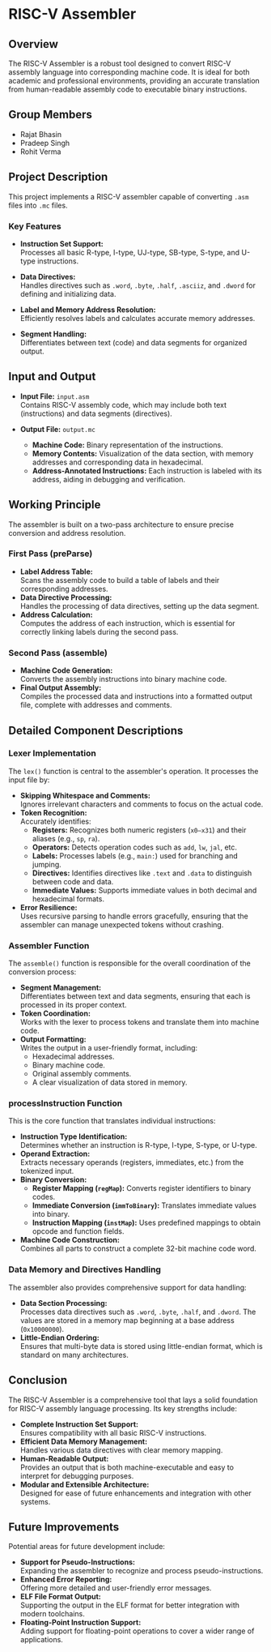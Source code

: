 # RISC-V Assembler

## Overview

The RISC-V Assembler is a robust tool designed to convert RISC-V assembly language into corresponding machine code. It is ideal for both academic and professional environments, providing an accurate translation from human-readable assembly code to executable binary instructions.

## Group Members

- Rajat Bhasin
- Pradeep Singh
- Rohit Verma

## Project Description

This project implements a RISC-V assembler capable of converting `.asm` files into `.mc` files.

### Key Features

- **Instruction Set Support:**  
  Processes all basic R-type, I-type, UJ-type, SB-type, S-type, and U-type instructions.
  
- **Data Directives:**  
  Handles directives such as `.word`, `.byte`, `.half`, `.asciiz`, and `.dword` for defining and initializing data.
  
- **Label and Memory Address Resolution:**  
  Efficiently resolves labels and calculates accurate memory addresses.
  
- **Segment Handling:**  
  Differentiates between text (code) and data segments for organized output.

## Input and Output

- **Input File:** `input.asm`  
  Contains RISC-V assembly code, which may include both text (instructions) and data segments (directives).

- **Output File:** `output.mc`  
  - **Machine Code:** Binary representation of the instructions.
  - **Memory Contents:** Visualization of the data section, with memory addresses and corresponding data in hexadecimal.
  - **Address-Annotated Instructions:** Each instruction is labeled with its address, aiding in debugging and verification.

## Working Principle

The assembler is built on a two-pass architecture to ensure precise conversion and address resolution.

### First Pass (preParse)
- **Label Address Table:**  
  Scans the assembly code to build a table of labels and their corresponding addresses.
- **Data Directive Processing:**  
  Handles the processing of data directives, setting up the data segment.
- **Address Calculation:**  
  Computes the address of each instruction, which is essential for correctly linking labels during the second pass.

### Second Pass (assemble)
- **Machine Code Generation:**  
  Converts the assembly instructions into binary machine code.
- **Final Output Assembly:**  
  Compiles the processed data and instructions into a formatted output file, complete with addresses and comments.

## Detailed Component Descriptions

### Lexer Implementation

The `lex()` function is central to the assembler's operation. It processes the input file by:
- **Skipping Whitespace and Comments:**  
  Ignores irrelevant characters and comments to focus on the actual code.
- **Token Recognition:**  
  Accurately identifies:
  - **Registers:** Recognizes both numeric registers (`x0–x31`) and their aliases (e.g., `sp`, `ra`).
  - **Operators:** Detects operation codes such as `add`, `lw`, `jal`, etc.
  - **Labels:** Processes labels (e.g., `main:`) used for branching and jumping.
  - **Directives:** Identifies directives like `.text` and `.data` to distinguish between code and data.
  - **Immediate Values:** Supports immediate values in both decimal and hexadecimal formats.
- **Error Resilience:**  
  Uses recursive parsing to handle errors gracefully, ensuring that the assembler can manage unexpected tokens without crashing.

### Assembler Function

The `assemble()` function is responsible for the overall coordination of the conversion process:
- **Segment Management:**  
  Differentiates between text and data segments, ensuring that each is processed in its proper context.
- **Token Coordination:**  
  Works with the lexer to process tokens and translate them into machine code.
- **Output Formatting:**  
  Writes the output in a user-friendly format, including:
  - Hexadecimal addresses.
  - Binary machine code.
  - Original assembly comments.
  - A clear visualization of data stored in memory.

### processInstruction Function

This is the core function that translates individual instructions:
- **Instruction Type Identification:**  
  Determines whether an instruction is R-type, I-type, S-type, or U-type.
- **Operand Extraction:**  
  Extracts necessary operands (registers, immediates, etc.) from the tokenized input.
- **Binary Conversion:**
  - **Register Mapping (`regMap`):** Converts register identifiers to binary codes.
  - **Immediate Conversion (`immToBinary`):** Translates immediate values into binary.
  - **Instruction Mapping (`instMap`):** Uses predefined mappings to obtain opcode and function fields.
- **Machine Code Construction:**  
  Combines all parts to construct a complete 32-bit machine code word.

### Data Memory and Directives Handling

The assembler also provides comprehensive support for data handling:
- **Data Section Processing:**  
  Processes data directives such as `.word`, `.byte`, `.half`, and `.dword`. The values are stored in a memory map beginning at a base address (`0x10000000`).
- **Little-Endian Ordering:**  
  Ensures that multi-byte data is stored using little-endian format, which is standard on many architectures.

## Conclusion

The RISC-V Assembler is a comprehensive tool that lays a solid foundation for RISC-V assembly language processing. Its key strengths include:

- **Complete Instruction Set Support:**  
  Ensures compatibility with all basic RISC-V instructions.
- **Efficient Data Memory Management:**  
  Handles various data directives with clear memory mapping.
- **Human-Readable Output:**  
  Provides an output that is both machine-executable and easy to interpret for debugging purposes.
- **Modular and Extensible Architecture:**  
  Designed for ease of future enhancements and integration with other systems.

## Future Improvements

Potential areas for future development include:
- **Support for Pseudo-Instructions:**  
  Expanding the assembler to recognize and process pseudo-instructions.
- **Enhanced Error Reporting:**  
  Offering more detailed and user-friendly error messages.
- **ELF File Format Output:**  
  Supporting the output in the ELF format for better integration with modern toolchains.
- **Floating-Point Instruction Support:**  
  Adding support for floating-point operations to cover a wider range of applications.
